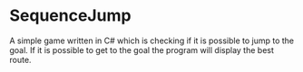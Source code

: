 # SequenceJump
A simple game written in C# which is checking if it is possible to jump to the goal. If it is possible to get to the goal the program will display the best route.
